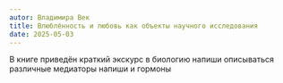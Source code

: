 ```yaml
---
autor: Владимира Век
title: Влюблённость и любовь как объекты научного исследования
date: 2025-05-03
---
```

В книге приведён краткий экскурс в биологию напиши описываться различные медиаторы напиши и гормоны